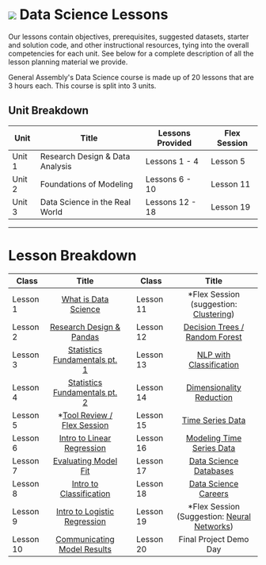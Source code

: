 # ![](https://ga-dash.s3.amazonaws.com/production/assets/logo-9f88ae6c9c3871690e33280fcf557f33.png) Data Science Lessons

Our lessons contain objectives, prerequisites, suggested datasets, starter and solution code, and other instructional resources, tying into the overall competencies for each unit. See below for a complete description of all the lesson planning material we provide.

General Assembly's Data Science course is made up of 20 lessons that are 3 hours each. This course is split into 3 units.

## Unit Breakdown

| Unit | Title | Lessons Provided | Flex Session |
| --- | --- |  --- | --- |
| Unit 1 | Research Design & Data Analysis | Lessons 1 - 4  | Lesson 5 |
| Unit 2 | Foundations of Modeling | Lessons 6 - 10 | Lesson 11 |
| Unit 3 | Data Science in the Real World| Lessons 12 - 18 | Lesson 19 |

---

# Lesson Breakdown

| Class | Title |  | Class | Title |
| --- | :---: | --- |  --- | :---: |
| Lesson 1 | [What is Data Science](./lesson-01/readme.md) || Lesson 11 | *Flex Session (suggestion: [Clustering](./lesson-11-flex/)) |
| Lesson 2 | [Research Design & Pandas](./lesson-02/readme.md) || Lesson 12 | [Decision Trees / Random Forest](./lesson-12/readme.md)|
| Lesson 3| [Statistics Fundamentals pt. 1](./lesson-03/readme.md) || Lesson 13 | [NLP with Classification](./lesson-13/readme.md) |
| Lesson 4 | [Statistics Fundamentals pt. 2](./lesson-04/readme.md) || Lesson 14 | [Dimensionality Reduction](./lesson-14/readme.md) |
| Lesson 5 | *[Tool Review / Flex Session](./lesson-05/readme.md) || Lesson 15 | [Time Series Data](./lesson-15/readme.md) |
| Lesson 6 | [Intro to Linear Regression](./lesson-06/readme.md) || Lesson 16 | [Modeling Time Series Data](./lesson-16/readme.md) |
| Lesson 7 | [Evaluating Model Fit](./lesson-07/readme.md) || Lesson 17 | [Data Science Databases](./lesson-17/readme.md) |
| Lesson 8 | [Intro to Classification](./lesson-08/readme.md)|| Lesson 18 | [Data Science Careers](./lesson-18/readme.md) |
| Lesson 9 | [Intro to Logistic Regression](./lesson-09/readme.md) || Lesson 19 | *Flex Session (Suggestion: [Neural Networks](./lesson-19-flex/)) |
| Lesson 10 | [Communicating Model Results](./lesson-10/readme.md) ||Lesson 20 | Final Project Demo Day |
